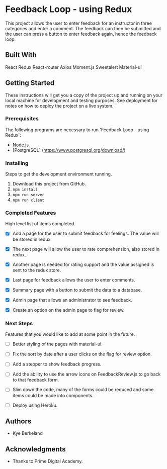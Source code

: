 # Feedback Loop - using Redux

This project allows the user to enter feedback for an instructor in three categories and enter a comment. The feedback can then be submitted and the user can press a button to enter feedback again, hence the feedback loop.

## Built With

React
Redux
React-router
Axios
Moment.js
Sweetalert
Material-ui

## Getting Started

These instructions will get you a copy of the project up and running on your local machine for development and testing purposes. See deployment for notes on how to deploy the project on a live system.

### Prerequisites

The following programs are necessary to run 'Feedback Loop - using Redux':

- [Node.js](https://nodejs.org/en/)
- [PostgreSQL] (https://www.postgresql.org/download/)


### Installing

Steps to get the development environment running.

1. Download this project from GitHub.
2. `npm install`
3. `npm run server`
4. `npm run client`

### Completed Features

High level list of items completed.

- [x] Add a page for the user to submit feedback for feelings. The value will be stored in redux.
- [x] The next page will allow the user to rate comprehension, also stored in redux.
- [x] Another page is needed for rating support and the value assigned is sent to the redux store.
- [x] Last page for feedback allows the user to enter comments.
- [x] Summary page with a button to submit the data to a database.
- [x] Admin page that allows an administrator to see feedback.
- [x] Create an option on the admin page to flag for review.


### Next Steps

Features that you would like to add at some point in the future.

- [ ] Better styling of the pages with material-ui.
- [ ] Fix the sort by date after a user clicks on the flag for review option.
- [ ] Add a stepper to show feedback progress.
- [ ] Add the ability to use the arrow icons on FeedbackReview.js to go back to that feedback form.
- [ ] Slim down the code, many of the forms could be reduced and some items could be made into components.
- [ ] Deploy using Heroku.


## Authors

* Kye Berkeland


## Acknowledgments

* Thanks to Prime Digital Academy.